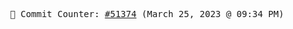 <p align="center">
    <samp>
        📮 Commit Counter: <a href="https://github.com/Javascript-void0/Javascript-void0/commits/main">#51374</a> (March 25, 2023 @ 09:34 PM)
    </samp>
</p>